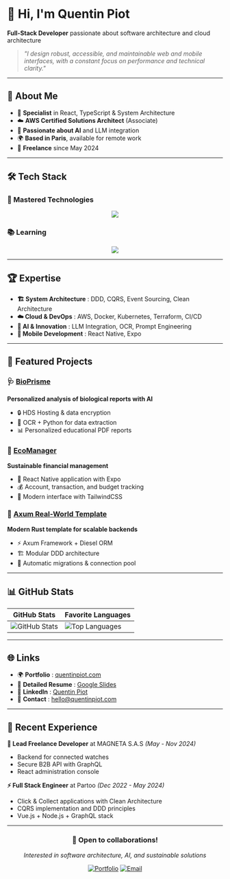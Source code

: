 # 👋 Hi, I'm Quentin Piot

**Full-Stack Developer** passionate about software architecture and cloud architecture

> *"I design robust, accessible, and maintainable web and mobile interfaces, with a constant focus on performance and technical clarity."*

---

## 🚀 About Me

- 🎯 **Specialist** in React, TypeScript & System Architecture
- ☁️ **AWS Certified Solutions Architect** (Associate)
- 🤖 **Passionate about AI** and LLM integration
- 🌍 **Based in Paris**, available for remote work
- 💼 **Freelance** since May 2024

---

## 🛠️ Tech Stack

### 🥷 Mastered Technologies
<p align="center">
    <img src="https://skillicons.dev/icons?i=js,ts,react,vue,angular,nextjs,nodejs,graphql,nestjs,aws,docker,kubernetes,postgresql,mongodb,github,git,&perline=8" />
</p>

### 📚 Learning
<p align="center">
    <img src="https://skillicons.dev/icons?i=java,kotlin,spring,rust,rabbitmq,redis,gcpb&perline=6" />
</p>

---

## 🏆 Expertise

- **🏗️ System Architecture** : DDD, CQRS, Event Sourcing, Clean Architecture
- **☁️ Cloud & DevOps** : AWS, Docker, Kubernetes, Terraform, CI/CD
- **🤖 AI & Innovation** : LLM Integration, OCR, Prompt Engineering
- **📱 Mobile Development** : React Native, Expo

---

## 🚀 Featured Projects

### 🩺 [BioPrisme](https://bioprisme.com)
**Personalized analysis of biological reports with AI**
- 🔒 HDS Hosting & data encryption
- 🧠 OCR + Python for data extraction
- 📊 Personalized educational PDF reports

### 🌿 [EcoManager](https://github.com/Quentin-Piot/eco-manager)
**Sustainable financial management**
- 📱 React Native application with Expo
- 💰 Account, transaction, and budget tracking
- 🎨 Modern interface with TailwindCSS

### 🦀 [Axum Real-World Template](https://github.com/Quentin-Piot/axum-diesel-real-world)
**Modern Rust template for scalable backends**
- ⚡ Axum Framework + Diesel ORM
- 🏗️ Modular DDD architecture
- 🔄 Automatic migrations & connection pool

---

## 📊 GitHub Stats

<div align="center">

| GitHub Stats | Favorite Languages |
|--------------|--------------------|
| ![GitHub Stats](https://github-readme-stats.vercel.app/api?username=quentin-piot&show_icons=true&theme=dark&count_private=true&hide_rank=true) | ![Top Languages](https://github-readme-stats.vercel.app/api/top-langs/?username=quentin-piot&show_icons=true&theme=dark&layout=compact&langs_count=6&exclude_repo=portfolio-nextjs&hide=html,css,scss) |

</div>

---

## 🌐 Links

- 🌍 **Portfolio** : [quentinpiot.com](https://quentinpiot.com)
- 📄 **Detailed Resume** : [Google Slides](https://docs.google.com/presentation/d/10c-vA0yhWPG4q_VT432VWWtALVcoaKK3KYEi2QvefxA/edit?usp=sharing)
- 💼 **LinkedIn** : [Quentin Piot](https://linkedin.com/in/quentin-piot)
- 📧 **Contact** : [hello@quentinpiot.com](mailto:hello@quentinpiot.com)

---

## 💼 Recent Experience

**🚀 Lead Freelance Developer** at MAGNETA S.A.S *(May - Nov 2024)*
- Backend for connected watches
- Secure B2B API with GraphQL
- React administration console

**⚡ Full Stack Engineer** at Partoo *(Dec 2022 - May 2024)*
- Click & Collect applications with Clean Architecture
- CQRS implementation and DDD principles
- Vue.js + Node.js + GraphQL stack

---

<div align="center">

### 🤝 Open to collaborations!

*Interested in software architecture, AI, and sustainable solutions*

[![Portfolio](https://img.shields.io/badge/Portfolio-quentinpiot.com-blue?style=for-the-badge&logo=google-chrome)](https://quentinpiot.com)
[![Email](https://img.shields.io/badge/Email-quentin.piot@protonmail.com-red?style=for-the-badge&logo=gmail)](mailto:quentin.piot@protonmail.com)

</div>
